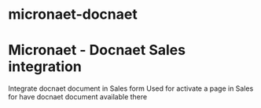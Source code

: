 # micronaet-docnaet
Micronaet - Docnaet Sales integration
=====================================

Integrate docnaet document in Sales form
Used for activate a page in Sales for have docnaet document available there

